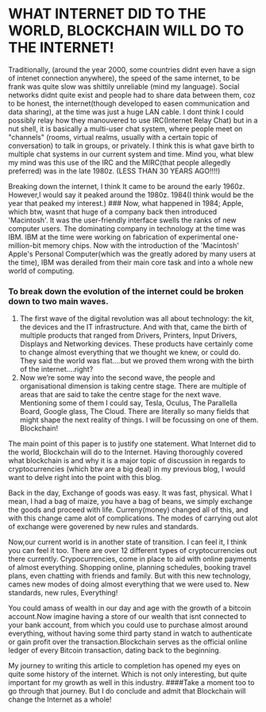 # WHAT INTERNET DID TO THE WORLD, BLOCKCHAIN WILL DO TO THE INTERNET!

 Traditionally, (around the year 2000, some countries didnt even have a sign of intenet connection anywhere), the speed of the same internet, to be frank was quite slow was shittily unreliable (mind my language).
 Social networks didnt quite exist and people had to share data between them, coz to be honest, the internet(though developed to easen communication and data sharing), at the time
 was just a huge LAN cable. 
 I dont think I could possibly relay how they manouvered to use IRC(Internet Relay Chat) but in a nut shell,
 it is basically a multi-user chat system, where people meet on "channels" (rooms, virtual realms, usually with a certain topic of conversation) to talk in groups, or privately. 
I think this is what gave birth to multiple chat systems in our current system and time.
 Mind you, what blew my mind was this use of the IRC and the MIRC(that people allegedly preferred) was in the late 1980z. (LESS THAN 30 YEARS AGO!!!!)
 
 Breaking down the internet, I think It came to be around the early 1960z. However,I would say it peaked around the 1980z.  1984(I think would be the year that peaked my interest.)
        ### Now, what happened in 1984; Apple, which btw, wasnt that huge of a company back then introduced 'Macintosh'.
        It was the user-friendly interface swells the ranks of new computer users.
The dominating company in technology at the time was IBM. IBM at the time were working on fabrication of experimental one-million-bit memory chips.
Now with the introduction of the 'Macintosh' Apple's Personal Computer(which was the greatly adored by many users at the time), IBM was derailed from their main core task and into a whole new world of computing.

### To break down the evolution of the internet could be broken down to two main waves.  
1.  The first wave of the digital revolution was all about technology: the kit, the devices and the IT infrastructure. 
And with that, came the birth of multiple products that ranged from Drivers, Printers, Input Drivers, Displays and  Networking devices. 
These products have certainly come to change almost everything that we thought we knew, or could do.
They said the world was flat....but we proved them wrong with the birth of the internet....right?  
2.  Now we’re some way into the second wave, the people and organisational dimension is taking centre stage.
There are multiple of areas that are said to take the centre stage for the next wave. Mentioning some of them I could say, Tesla, Oculus, The Parallella Board, Google glass, The Cloud. 
There are literally so many fields that might shape the next reality of things.
I will be focussing on one of them. Blockchain!

The main point of this paper is to justify one statement. What Internet did to the world, Blockchain will do to the Internet.
Having thoroughly covered what blockchain is and why it is a major topic of discussion in regards to cryptocurrencies
(which btw are a big deal) in my previous blog, I would want to delve right into the point with this blog.

Back in the day, Exchange of goods was easy. It was fast, physical. 
What I mean, I had a bag of maize, you have a bag of beans, we simply exchange the goods and proceed with life.
Curreny(money) changed all of this, and with this change came alot of complications. The modes of carrying out alot of exchange were goverened by new rules and standards. 

Now,our current world is in another state of transition.  I can feel it, I think you can feel it too. There are over 12 different types of cryptocurrencies out there currently. 
Crypocurrencies, come in place to aid with online payments of almost everything. Shopping online, planning schedules, booking travel plans, even chatting with friends and family. 
But with this new technology, cames new modes of doing almost everything that we were used to.  New standards, new rules, Everything! 

You could amass of wealth in our day and age with the growth of a bitcoin account.Now imagine having a store of our wealth that isnt connected to your bank account,
 from which you could use to purchase almost around everything, without having some third party stand in watch to authenticate
or gain profit over the transaction.Blockchain serves as the official online ledger of every Bitcoin transaction, dating back to the beginning.

My journey to writing this article to completion has opened my eyes on quite some history of the internet. Which is not only interesting, but quite important for my growth as well in this industry.
####Take a moment too to go through that journey. But I do conclude and admit that Blockchain will change the Internet as a whole!

